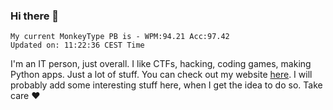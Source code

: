 ### Hi there 👋
<!-- PB START -->
```
My current MonkeyType PB is - WPM:94.21 Acc:97.42
Updated on: 11:22:36 CEST Time
```
<!-- PB END -->
I'm an IT person, just overall. I like CTFs, hacking, coding games, making Python apps. Just a lot of stuff.
You can check out my website [here](https://skill3472.github.io/).
I will probably add some interesting stuff here, when I get the idea to do so. Take care ❤️
